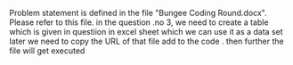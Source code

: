 Problem statement is defined in the file "Bungee Coding Round.docx". Please refer to this file. 
in the question .no 3, we need to create a table which is given in questiion in excel sheet which we can use it as a data set 
later we need to copy the URL of that file add to the code .
then further the file will get executed 
